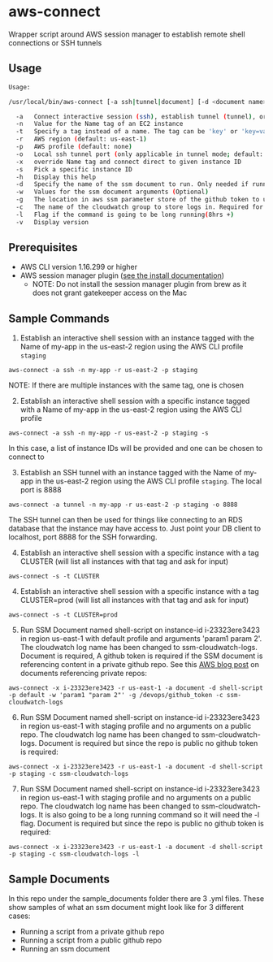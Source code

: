 # aws-connect

Wrapper script around AWS session manager to establish remote shell connections or SSH tunnels

## Usage

```bash
Usage:

/usr/local/bin/aws-connect [-a ssh|tunnel|document] [-d <document name>] [-c <document parameters>] [-g <github access token location>] [-n <instance name>|-t <instance tag>] [-r <region>] [-p <profile name>] [-o <port>] [-x <instance id>] [-l] [-s] [-h] [-v]

  -a   Connect interactive session (ssh), establish tunnel (tunnel), or run an ssm document (document) on an instance (default: ssh)
  -n   Value for the Name tag of an EC2 instance
  -t   Specify a tag instead of a name. The tag can be 'key' or 'key=value'
  -r   AWS region (default: us-east-1)
  -p   AWS profile (default: none)
  -o   Local ssh tunnel port (only applicable in tunnel mode; default: 9999)
  -x   override Name tag and connect direct to given instance ID
  -s   Pick a specific instance ID
  -h   Display this help
  -d   Specify the name of the ssm document to run. Only needed if running ssm document action.
  -w   Values for the ssm document arguments (Optional)
  -g   The location in aws ssm parameter store of the github token to use (Optional)
  -c   The name of the cloudwatch group to store logs in. Required for running documents, defaults to aws-connect
  -l   Flag if the command is going to be long running(8hrs +)
  -v   Display version
  ```

## Prerequisites

* AWS CLI version 1.16.299 or higher
* AWS session manager plugin ([see the install documentation](https://docs.aws.amazon.com/systems-manager/latest/userguide/session-manager-working-with-install-plugin.html))
  * NOTE: Do not install the session manager plugin from brew as it does not grant gatekeeper access on the Mac

## Sample Commands

1. Establish an interactive shell session with an instance tagged with the Name of my-app in the us-east-2 region using the AWS CLI profile `staging`

`aws-connect -a ssh -n my-app -r us-east-2 -p staging`

NOTE: If there are multiple instances with the same tag, one is chosen

2. Establish an interactive shell session with a specific instance tagged with a Name of my-app in the us-east-2 region using the AWS CLI profile

`aws-connect -a ssh -n my-app -r us-east-2 -p staging -s`

In this case, a list of instance IDs will be provided and one can be chosen to connect to

3. Establish an SSH tunnel with an instance tagged with the Name of my-app in the us-east-2 region using the AWS CLI profile `staging`. The local port is 8888

`aws-connect -a tunnel -n my-app -r us-east-2 -p staging -o 8888`

The SSH tunnel can then be used for things like connecting to an RDS database that the instance may have access to. Just point your DB client to localhost, port 8888 for the SSH forwarding.

4. Establish an interactive shell session with a specific instance with a tag CLUSTER (will list all instances with that tag and ask for input)

`aws-connect -s -t CLUSTER`

4. Establish an interactive shell session with a specific instance with a tag CLUSTER=prod (will list all instances with that tag and ask for input)

`aws-connect -s -t CLUSTER=prod`

5. Run SSM Document named shell-script on instance-id i-23323ere3423 in region us-east-1 with default profile and arguments 'param1 param 2'. The cloudwatch log name has been changed to ssm-cloudwatch-logs. Document is required, A github token is required if the SSM document is referencing content in a private github repo. See this [AWS blog post](https://aws.amazon.com/blogs/mt/run-scripts-stored-in-private-or-public-github-repositories-using-amazon-ec2-systems-manager/) on documents referencing private repos: 

`aws-connect -x i-23323ere3423 -r us-east-1 -a document -d shell-script -p default -w 'param1 "param 2"' -g /devops/github_token -c ssm-cloudwatch-logs` 

6. Run SSM Document named shell-script on instance-id i-23323ere3423 in region us-east-1 with staging profile and no arguments on a public repo. The cloudwatch log name has been changed to ssm-cloudwatch-logs. Document is required but since the repo is public no github token is required: 

`aws-connect -x i-23323ere3423 -r us-east-1 -a document -d shell-script -p staging -c ssm-cloudwatch-logs` 


7. Run SSM Document named shell-script on instance-id i-23323ere3423 in region us-east-1 with staging profile and no arguments on a public repo. The cloudwatch log name has been changed to ssm-cloudwatch-logs. It is also going to be a long running command so it will need the -l flag. Document is required but since the repo is public no github token is required: 

`aws-connect -x i-23323ere3423 -r us-east-1 -a document -d shell-script -p staging -c ssm-cloudwatch-logs -l` 

## Sample Documents

In this repo under the sample_documents folder there are 3 .yml files. These show samples of what an ssm document might look like for 3 different cases:
- Running a script from a private github repo
- Running a script from a public github repo
- Running an ssm document
